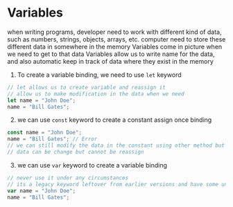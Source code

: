 # Variables

when writing programs, developer need to work with different kind of data, such as numbers, strings, objects, arrays, etc.
computer need to store these different data in somewhere in the memory
Variables come in picture when we need to get to that data
Variables allow us to write name for the data, and also automatic keep in track of data where they exist in the memory

1. To create a variable binding, we need to use `let` keyword

```js
// let allows us to create variable and reassign it
// allow us to make modification in the data when we need
let name = "John Doe";
name = "Bill Gates";
```

2. we can use `const` keyword to create a constant assign once binding

```js
const name = "John Doe";
name = "Bill Gates"; // Error
// we can still modify the data in the constant using other method but cannot reassign
// data can be change but cannot be reassign
```

3. we can use `var` keyword to create a variable binding

```js
// never use it under any circumstances
// its a legacy keyword leftover from earlier versions and have some unconventional behavior that is hard to understand and read properly
var name = "John Doe";
name = "Bill Gates";
```
